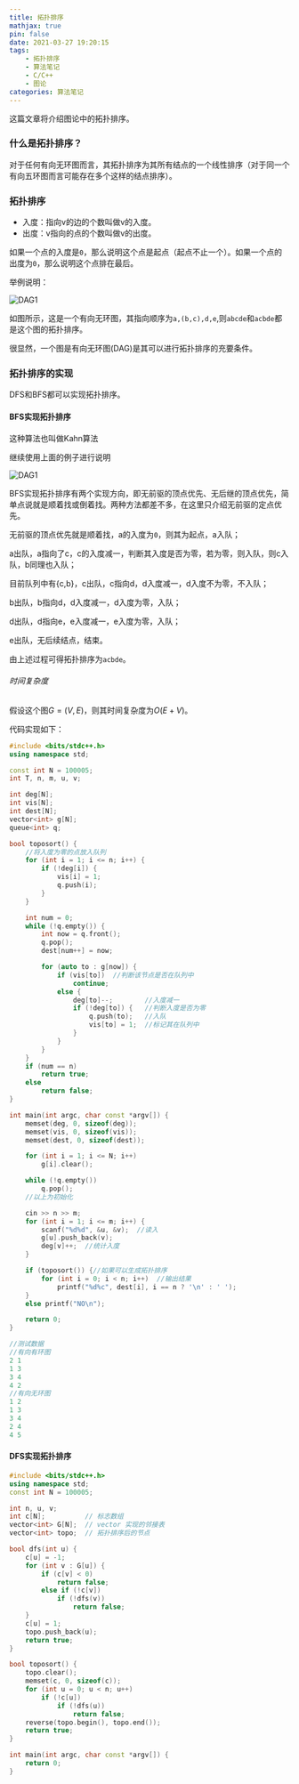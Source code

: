 ```yaml
---
title: 拓扑排序
mathjax: true
pin: false
date: 2021-03-27 19:20:15
tags: 
	- 拓扑排序
	- 算法笔记
	- C/C++
	- 图论
categories: 算法笔记
---
```


这篇文章将介绍图论中的拓扑排序。

<!--more-->

### 什么是拓扑排序？

对于任何有向无环图而言，其拓扑排序为其所有结点的一个线性排序（对于同一个有向五环图而言可能存在多个这样的结点排序）。

### 拓扑排序

* 入度：指向v的边的个数叫做v的入度。
* 出度：v指向的点的个数叫做v的出度。

如果一个点的入度是`0`，那么说明这个点是起点（起点不止一个）。如果一个点的出度为`0`，那么说明这个点排在最后。

举例说明：

![DAG1](https://cdn.jsdelivr.net/gh/28251536/cloudimg@master/imgDAG1.jpg)

如图所示，这是一个有向无环图，其指向顺序为`a,(b,c),d,e`,则`abcde`和`acbde`都是这个图的拓扑排序。

很显然，一个图是有向无环图(DAG)是其可以进行拓扑排序的充要条件。

### 拓扑排序的实现

DFS和BFS都可以实现拓扑排序。

#### BFS实现拓扑排序

这种算法也叫做Kahn算法

继续使用上面的例子进行说明

![DAG1](https://cdn.jsdelivr.net/gh/28251536/cloudimg@master/imgDAG1.jpg)

BFS实现拓扑排序有两个实现方向，即无前驱的顶点优先、无后继的顶点优先，简单点说就是顺着找或倒着找。两种方法都差不多，在这里只介绍无前驱的定点优先。

无前驱的顶点优先就是顺着找，a的入度为`0`，则其为起点，a入队；

a出队，a指向了c，c的入度减一，判断其入度是否为零，若为零，则入队，则c入队，b同理也入队；

目前队列中有{c,b}，c出队，c指向d，d入度减一，d入度不为零，不入队；

b出队，b指向d，d入度减一，d入度为零，入队；

d出队，d指向e，e入度减一，e入度为零，入队；

e出队，无后续结点，结束。

由上述过程可得拓扑排序为`acbde`。

###### 时间复杂度

假设这个图$G = (V,E)$，则其时间复杂度为$O(E+V)$。

代码实现如下：

```c++
#include <bits/stdc++.h>
using namespace std;

const int N = 100005;
int T, n, m, u, v;

int deg[N];
int vis[N];
int dest[N];
vector<int> g[N];
queue<int> q;

bool toposort() {
    //将入度为零的点放入队列
    for (int i = 1; i <= n; i++) {
        if (!deg[i]) {
            vis[i] = 1;
            q.push(i);
        }
    }

    int num = 0;
    while (!q.empty()) {
        int now = q.front();
        q.pop();
        dest[num++] = now;

        for (auto to : g[now]) {
            if (vis[to])  //判断该节点是否在队列中
                continue;
            else {
                deg[to]--;        //入度减一
                if (!deg[to]) {   //判断入度是否为零
                    q.push(to);   //入队
                    vis[to] = 1;  //标记其在队列中
                }
            }
        }
    }
    if (num == n)
        return true;
    else
        return false;
}

int main(int argc, char const *argv[]) {
    memset(deg, 0, sizeof(deg));
    memset(vis, 0, sizeof(vis));
    memset(dest, 0, sizeof(dest));

    for (int i = 1; i <= N; i++)
        g[i].clear();

    while (!q.empty())
        q.pop();
    //以上为初始化

    cin >> n >> m;
    for (int i = 1; i <= m; i++) {
        scanf("%d%d", &u, &v);  //读入
        g[u].push_back(v);
        deg[v]++;  //统计入度
    }

    if (toposort()) {//如果可以生成拓扑排序
        for (int i = 0; i < n; i++)  //输出结果
            printf("%d%c", dest[i], i == n ? '\n' : ' ');
    }
    else printf("NO\n");

    return 0;
}
```

```C++
//测试数据
//有向有环图
2 1
1 3
3 4
4 2
//有向无环图
1 2
1 3
3 4
2 4
4 5
```

#### DFS实现拓扑排序

```c++
#include <bits/stdc++.h>
using namespace std;
const int N = 100005;

int n, u, v;
int c[N];          // 标志数组
vector<int> G[N];  // vector 实现的邻接表
vector<int> topo;  // 拓扑排序后的节点

bool dfs(int u) {
    c[u] = -1;
    for (int v : G[u]) {
        if (c[v] < 0)
            return false;
        else if (!c[v])
            if (!dfs(v))
                return false;
    }
    c[u] = 1;
    topo.push_back(u);
    return true;
}

bool toposort() {
    topo.clear();
    memset(c, 0, sizeof(c));
    for (int u = 0; u < n; u++)
        if (!c[u])
            if (!dfs(u))
                return false;
    reverse(topo.begin(), topo.end());
    return true;
}

int main(int argc, char const *argv[]) {
    return 0;
}
```

